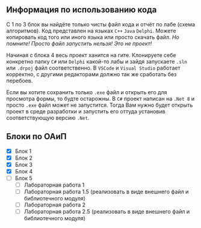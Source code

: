 ## Информация по использованию кода
С 1 по 3 блок вы найдёте только чисты файл кода и отчёт по лабе (схема алгоритмов).
Код представлен на языках `C++` `Java` `Delphi`. Можете копировать код того или иного языка 
или просто скачать файл. _Но помните! Просто файл запустить нельзя! Это не проект!_

Начиная с блока 4 весь проект ханится на гите.
Клонируете себе конкретно папку `C#` или `Delphi` какой-то лабы и зайдя запускаете `.sln` или `.drpoj` файл соответственно. 
В `VSCode` и `Visual Studio` работает корректно, с другими редакторами должно так же сработать без перебоев.

Если вы хотите сохранить только `.exe` файл и открыть его для просмотра формы, то будте остарожны. 
В `C#` проект написан на `.Net 8` и просто `.exe` файл может не запустится. 
Тогда Вам нужно будет открыть проект в среде разработки и запустить его оттуда установив соответствующую версию `.Net`. 

## Блоки по ОАиП
   - [x] Блок 1
   - [x] Блок 2
   - [x] Блок 3
   - [x] Блок 4
   - [ ] Блок 5
      - [ ] Лабораторная работа 1
      - [ ] Лабораторная работа 1.5 (реализовать в виде внешнего файл и библиотечного модуля)
      - [ ] Лабораторная работа 2
      - [ ] Лабораторная работа 2.5 (реализовать в виде внешнего файл и библиотечного модуля)